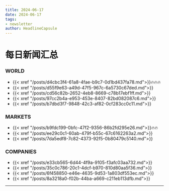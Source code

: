 ```yaml
---
title: 2024-06-17
date: 2024-06-17
tags: 
- newsletter
author: HeadlineCapsule
---
```


# 每日新闻汇总

### WORLD

- {{< xref "/posts/d4cbc3f4-61a8-4fae-b9c7-0d1bd437fa78.md">}}🔥🔥🔥
- {{< xref "/posts/d55f9e63-a49d-47f5-967c-6a5730c67ded.md">}}
- {{< xref "/posts/cd56c82b-2652-4eb8-8669-c78b17ebf1ff.md">}}
- {{< xref "/posts/97cc2b4a-e953-453e-8407-82bd082087c6.md">}}
- {{< xref "/posts/b7dbd3f7-9848-42c3-af82-0cf283cc0c11.md">}}

### MARKETS

- {{< xref "/posts/b9fdc199-0bfc-47f2-9356-86b2fd295e26.md">}}🔥🔥
- {{< xref "/posts/ee29c0c1-60ab-479f-b55c-67c6162263a2.md">}}
- {{< xref "/posts/7da5edf8-7c82-4373-92f5-0b80479c5140.md">}}

### COMPANIES

- {{< xref "/posts/e33cb565-6d44-4f9a-9105-f3afc03aa732.md">}}
- {{< xref "/posts/35c0c786-20c1-4dcf-b970-810d80aa5f36.md">}}
- {{< xref "/posts/6f458850-e46e-4635-9d53-1a803df553ec.md">}}
- {{< xref "/posts/8a3218a0-f02b-44ba-a669-c211eb113dfb.md">}}

---

